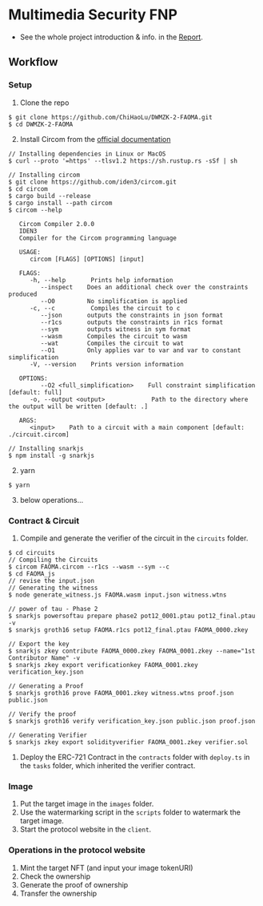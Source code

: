 # Multimedia Security FNP

- See the whole project introduction & info. in the [Report](https://github.com/ChiHaoLu/DWMZK-2-FAOMA/blob/master/report.md).

## Workflow

### Setup

1. Clone the repo
```
$ git clone https://github.com/ChiHaoLu/DWMZK-2-FAOMA.git
$ cd DWMZK-2-FAOMA
```
2. Install Circom from the [official documentation](https://docs.circom.io/getting-started/installation/)
```
// Installing dependencies in Linux or MacOS
$ curl --proto '=https' --tlsv1.2 https://sh.rustup.rs -sSf | sh

// Installing circom
$ git clone https://github.com/iden3/circom.git
$ cd circom
$ cargo build --release
$ cargo install --path circom
$ circom --help

   Circom Compiler 2.0.0
   IDEN3
   Compiler for the Circom programming language

   USAGE:
      circom [FLAGS] [OPTIONS] [input]

   FLAGS:
      -h, --help       Prints help information
         --inspect    Does an additional check over the constraints produced
         --O0         No simplification is applied
      -c, --c          Compiles the circuit to c
         --json       outputs the constraints in json format
         --r1cs       outputs the constraints in r1cs format
         --sym        outputs witness in sym format
         --wasm       Compiles the circuit to wasm
         --wat        Compiles the circuit to wat
         --O1         Only applies var to var and var to constant simplification
      -V, --version    Prints version information

   OPTIONS:
         --O2 <full_simplification>    Full constraint simplification [default: full]
      -o, --output <output>             Path to the directory where the output will be written [default: .]

   ARGS:
      <input>    Path to a circuit with a main component [default: ./circuit.circom]

// Installing snarkjs
$ npm install -g snarkjs
```
2. yarn
```
$ yarn
```
3. below operations...

### Contract & Circuit
1. Compile and generate the verifier of the circuit in the `circuits` folder.
```
$ cd circuits
// Compiling the Circuits
$ circom FAOMA.circom --r1cs --wasm --sym --c 
$ cd FAOMA_js
// revise the input.json
// Generating the witness
$ node generate_witness.js FAOMA.wasm input.json witness.wtns

// power of tau - Phase 2
$ snarkjs powersoftau prepare phase2 pot12_0001.ptau pot12_final.ptau -v
$ snarkjs groth16 setup FAOMA.r1cs pot12_final.ptau FAOMA_0000.zkey

// Export the key
$ snarkjs zkey contribute FAOMA_0000.zkey FAOMA_0001.zkey --name="1st Contributor Name" -v
$ snarkjs zkey export verificationkey FAOMA_0001.zkey verification_key.json

// Generating a Proof
$ snarkjs groth16 prove FAOMA_0001.zkey witness.wtns proof.json public.json

// Verify the proof
$ snarkjs groth16 verify verification_key.json public.json proof.json

// Generating Verifier
$ snarkjs zkey export solidityverifier FAOMA_0001.zkey verifier.sol
```
1. Deploy the ERC-721 Contract in the `contracts` folder with `deploy.ts` in the `tasks` folder, which inherited the verifier contract.

### Image
1. Put the target image in the `images` folder.
1. Use the watermarking script in the `scripts` folder to watermark the target image.
1. Start the protocol website in the `client`.

### Operations in the protocol website
1. Mint the target NFT (and input your image tokenURI)
1. Check the ownership 
1. Generate the proof of ownership 
1. Transfer the ownership

